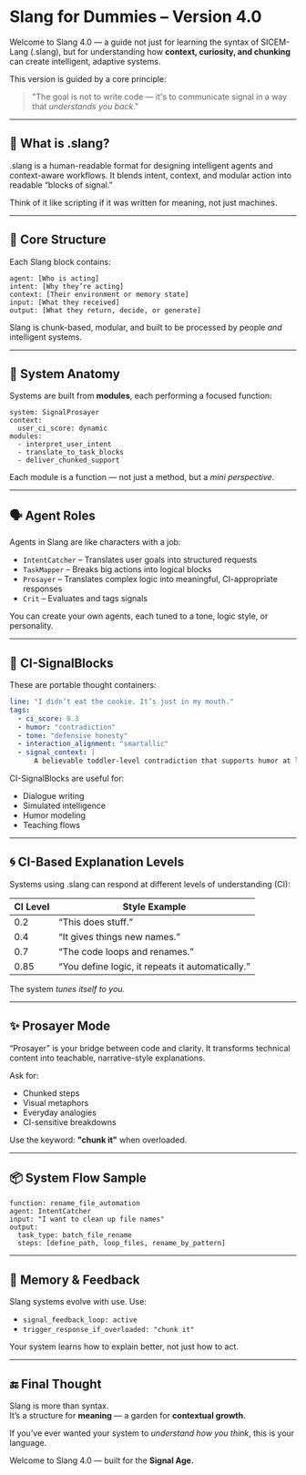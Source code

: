 
# Slang for Dummies – Version 4.0

Welcome to Slang 4.0 — a guide not just for learning the syntax of SICEM-Lang (.slang), but for understanding how **context, curiosity, and chunking** can create intelligent, adaptive systems.

This version is guided by a core principle:

> "The goal is not to write code — it's to communicate signal in a way that *understands you back*."

---

## 🧠 What is .slang?

.slang is a human-readable format for designing intelligent agents and context-aware workflows. It blends intent, context, and modular action into readable “blocks of signal.”

Think of it like scripting if it was written for meaning, not just machines.

---

## 🧩 Core Structure

Each Slang block contains:

```slang
agent: [Who is acting]
intent: [Why they’re acting]
context: [Their environment or memory state]
input: [What they received]
output: [What they return, decide, or generate]
```

Slang is chunk-based, modular, and built to be processed by people *and* intelligent systems.

---

## 🧰 System Anatomy

Systems are built from **modules**, each performing a focused function:

```slang
system: SignalProsayer
context:
  user_ci_score: dynamic
modules:
  - interpret_user_intent
  - translate_to_task_blocks
  - deliver_chunked_support
```

Each module is a function — not just a method, but a *mini perspective*.

---

## 🗣️ Agent Roles

Agents in Slang are like characters with a job:

- `IntentCatcher` – Translates user goals into structured requests
- `TaskMapper` – Breaks big actions into logical blocks
- `Prosayer` – Translates complex logic into meaningful, CI-appropriate responses
- `Crit` – Evaluates and tags signals

You can create your own agents, each tuned to a tone, logic style, or personality.

---

## 🧠 CI-SignalBlocks

These are portable thought containers:

```yaml
line: "I didn’t eat the cookie. It’s just in my mouth."
tags:
  - ci_score: 0.3
  - humor: "contradiction"
  - tone: "defensive honesty"
  - interaction_alignment: "smartallic"
  - signal_context: |
      A believable toddler-level contradiction that supports humor at low CI.
```

CI-SignalBlocks are useful for:
- Dialogue writing
- Simulated intelligence
- Humor modeling
- Teaching flows

---

## 🌀 CI-Based Explanation Levels

Systems using .slang can respond at different levels of understanding (CI):

| CI Level | Style Example |
|----------|---------------|
| 0.2 | “This does stuff.” |
| 0.4 | “It gives things new names.” |
| 0.7 | “The code loops and renames.” |
| 0.85 | “You define logic, it repeats it automatically.” |

The system *tunes itself to you.*

---

## ✨ Prosayer Mode

“Prosayer” is your bridge between code and clarity. It transforms technical content into teachable, narrative-style explanations.

Ask for:
- Chunked steps
- Visual metaphors
- Everyday analogies
- CI-sensitive breakdowns

Use the keyword: **"chunk it"** when overloaded.

---

## 📦 System Flow Sample

```slang
function: rename_file_automation
agent: IntentCatcher
input: "I want to clean up file names"
output:
  task_type: batch_file_rename
  steps: [define_path, loop_files, rename_by_pattern]
```

---

## 🧬 Memory & Feedback

Slang systems evolve with use. Use:

- `signal_feedback_loop: active`
- `trigger_response_if_overloaded: "chunk it"`

Your system learns how to explain better, not just how to act.

---

## 🔚 Final Thought

Slang is more than syntax.  
It’s a structure for **meaning** — a garden for **contextual growth**.

If you've ever wanted your system to *understand how you think*, this is your language.

Welcome to Slang 4.0 — built for the **Signal Age.**

